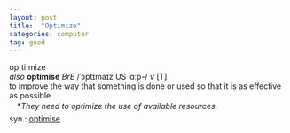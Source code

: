 ```yaml
---
layout: post
title:  "Optimize"
categories: computer
tag: good
---
```

<DIV style="MARGIN: 0px 0px 5px">op<B>·</B>ti<B>·</B>mize<BR><I>also</I> <B>optimise</B> <I>BrE</I> /ˈɔptɪmaɪz US ˈɑːp-/ <I>v</I> [T] <BR>to improve the way that something is done or used so that it is as effective as possible<BR>　*<I>They need to optimize the use of available resources.</I></DIV>
<DIV style="MARGIN: 0px 0px 5px">
<DIV style="MARGIN: 4px 0px">syn.: <A href="{{ site.baseurl }}/optimise"><U>optimise</U></A></DIV></DIV>
